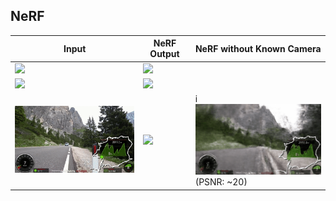 ## NeRF

| Input | NeRF Output | NeRF without Known Camera | 
| ----- | ------ | ----- |
| <img src='imgs/BK2-MOV.gif'/> | <img src='imgs/my2.gif' width=320px/> | |
| <img src='imgs/BK3-MOV.gif'/> | <img src='imgs/front3.gif' width=320px/> | |
| <img src='imgs/biking2-MOV.gif'/> | <img src='imgs/biking2.gif' width=320px/> | i<img src='imgs/biking2-mm.gif' width=320px/><br>(PSNR: ~20) |

